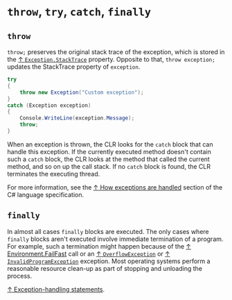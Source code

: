 # `throw`, `try`, `catch`, `finally`

## `throw`

`throw;` preserves the original stack trace of the exception, which is stored in the [↑ `Exception.StackTrace`](https://learn.microsoft.com/en-us/dotnet/api/system.exception.stacktrace) property. Opposite to that, `throw exception;` updates the StackTrace property of `exception`.

```csharp
try
{
    throw new Exception("Custom exception");
}
catch (Exception exception)
{
    Console.WriteLine(exception.Message);
    throw;
}
```

When an exception is thrown, the CLR looks for the `catch` block that can handle this exception. If the currently executed method doesn't contain such a `catch` block, the CLR looks at the method that called the current method, and so on up the call stack. If no `catch` block is found, the CLR terminates the executing thread.

For more information, see the [↑ How exceptions are handled](https://learn.microsoft.com/en-us/dotnet/csharp/language-reference/language-specification/exceptions#214-how-exceptions-are-handled) section of the C# language specification.

## `finally`

In almost all cases `finally` blocks are executed. The only cases where `finally` blocks aren't executed involve immediate termination of a program. For example, such a termination might happen because of the [↑ Environment.FailFast](https://learn.microsoft.com/en-us/dotnet/api/system.environment.failfast) call or an [↑ `OverflowException`](https://learn.microsoft.com/en-us/dotnet/api/system.overflowexception) or [↑ `InvalidProgramException`](https://learn.microsoft.com/en-us/dotnet/api/system.invalidprogramexception) exception. Most operating systems perform a reasonable resource clean-up as part of stopping and unloading the process.

[↑ Exception-handling statements](https://learn.microsoft.com/en-us/dotnet/csharp/language-reference/statements/exception-handling-statements).
